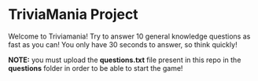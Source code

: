 # TriviaMania Project

Welcome to Triviamania! Try to answer 10 general knowledge questions as fast as you can! You only have 30 seconds to answer, so think quickly!

**NOTE:** you must upload the **questions.txt** file present in this repo in the **questions** folder in order to be able to start the game!
